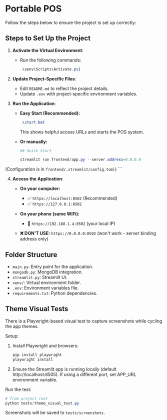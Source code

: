 # Portable POS

Follow the steps below to ensure the project is set up correctly:

## Steps to Set Up the Project

1. **Activate the Virtual Environment**:
   - Run the following commands:
     ```powershell
     .\venv\Scripts\Activate.ps1
     ```

2. **Update Project-Specific Files**:
   - Edit `README.md` to reflect the project details.
   - Update `.env` with project-specific environment variables.

3. **Run the Application**:
   - **Easy Start (Recommended):**
     ```powershell
     .\start.bat
     ```
     This shows helpful access URLs and starts the POS system.
   
   - **Or manually:**
     ```powershell
     ## Quick Start

     streamlit run frontend/app.py --server.address=0.0.0.0

(Configuration is in `frontend/.streamlit/config.toml`)
     ```

4. **Access the Application**:
   - **On your computer:**
     - ✅ `https://localhost:8502` (Recommended)
     - ✅ `https://127.0.0.1:8502`
   
   - **On your phone (same WiFi):**
     - 📱 `https://192.168.1.4:8502` (your local IP)
   
   - **❌ DON'T USE:** `https://0.0.0.0:8502` (won't work - server binding address only)

## Folder Structure

- `main.py`: Entry point for the application.
- `mongodb.py`: MongoDB integration.
- `streamlit.py`: Streamlit UI.
- `venv/`: Virtual environment folder.
- `.env`: Environment variables file.
- `requirements.txt`: Python dependencies.

## Theme Visual Tests

There is a Playwright-based visual test to capture screenshots while cycling the app themes.

Setup:

1. Install Playwright and browsers:

   ```powershell
   pip install playwright
   playwright install
   ```

2. Ensure the Streamlit app is running locally (default http://localhost:8505). If using a different port, set APP_URL environment variable.

Run the test:

```powershell
# from project root
python tests/theme_visual_test.py
``` 

Screenshots will be saved to `tests/screenshots`.
